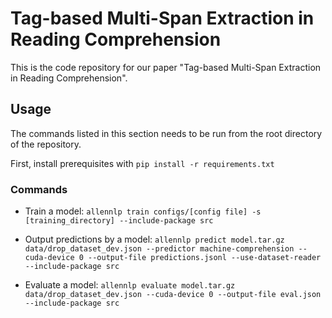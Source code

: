 # Tag-based Multi-Span Extraction in Reading Comprehension

This is the code repository for our paper "Tag-based Multi-Span Extraction in Reading Comprehension".

## Usage
The commands listed in this section needs to be run from the root directory of the repository.

First, install prerequisites with 
```pip install -r requirements.txt```

### Commands
* Train a model:
```allennlp train configs/[config file] -s [training_directory] --include-package src```

* Output predictions by a model:
```allennlp predict model.tar.gz data/drop_dataset_dev.json --predictor machine-comprehension --cuda-device 0 --output-file predictions.jsonl --use-dataset-reader --include-package src```

* Evaluate a model:
```allennlp evaluate model.tar.gz data/drop_dataset_dev.json --cuda-device 0 --output-file eval.json --include-package src```
